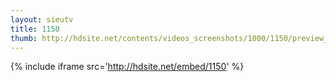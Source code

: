 ```yaml
---
layout: sieutv
title: 1150
thumb: http://hdsite.net/contents/videos_screenshots/1000/1150/preview_360p.mp4.jpg
---
```

{% include iframe src='http://hdsite.net/embed/1150' %}
 
